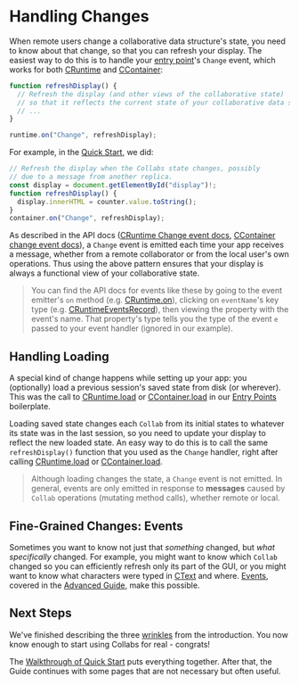 # Handling Changes

When remote users change a collaborative data structure's state, you need to know about that change, so that you can refresh your display. The easiest way to do this is to handle your [entry point](./entry_points.html)'s `Change` event, which works for both [CRuntime](../api/collabs/classes/CRuntime.html) and [CContainer](../api/container/classes/CContainer.html):

```ts
function refreshDisplay() {
  // Refresh the display (and other views of the collaborative state)
  // so that it reflects the current state of your collaborative data structures
  // ...
}

runtime.on("Change", refreshDisplay);
```

For example, in the [Quick Start](../quick_start.html), we did:

```ts
// Refresh the display when the Collabs state changes, possibly
// due to a message from another replica.
const display = document.getElementById("display")!;
function refreshDisplay() {
  display.innerHTML = counter.value.toString();
}
container.on("Change", refreshDisplay);
```

As described in the API docs ([CRuntime Change event docs](../api/collabs/interfaces/CRuntimeEventsRecord.html#Change), [CContainer change event docs](../api/container/interfaces/CContainerEventsRecord.html#Change)), a `Change` event is emitted each time your app receives a message, whether from a remote collaborator or from the local user's own operations. Thus using the above pattern ensures that your display is always a functional view of your collaborative state.

> You can find the API docs for events like these by going to the event emitter's `on` method (e.g. [CRuntime.on](../api/collabs/classes/CRuntime.html#on)), clicking on `eventName`'s key type (e.g. [CRuntimeEventsRecord](../api/collabs/interfaces/CRuntimeEventsRecord.html)), then viewing the property with the event's name. That property's type tells you the type of the event `e` passed to your event handler (ignored in our example).

## Handling Loading

A special kind of change happens while setting up your app: you (optionally) load a previous session's saved state from disk (or wherever). This was the call to [CRuntime.load](../api/collabs/classes/CRuntime.html#load) or [CContainer.load](../api/container/classes/CContainer#load) in our [Entry Points](./entry_points.html) boilerplate.

Loading saved state changes each `Collab` from its initial states to whatever its state was in the last session, so you need to update your display to reflect the new loaded state. An easy way to do this is to call the same `refreshDisplay()` function that you used as the `Change` handler, right after calling [CRuntime.load](../api/collabs/classes/CRuntime.html#load) or [CContainer.load](../api/container/classes/CContainer#load).

> Although loading changes the state, a `Change` event is not emitted. In general, events are only emitted in response to **messages** caused by `Collab` operations (mutating method calls), whether remote or local.

## Fine-Grained Changes: Events

Sometimes you want to know not just that _something_ changed, but _what specifically_ changed. For example, you might want to know which `Collab` changed so you can efficiently refresh only its part of the GUI, or you might want to know what characters were typed in [CText](../api/collabs/classes/CText.html) and where. [Events](../advanced/events.html), covered in the [Advanced Guide](../advanced/), make this possible.

## Next Steps

We've finished describing the three [wrinkles](./introduction.html#using-collabs) from the introduction. You now know enough to start using Collabs for real - congrats!

The [Walkthrough of Quick Start](../walkthrough.html) puts everything together. After that, the Guide continues with some pages that are not necessary but often useful.
